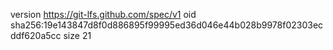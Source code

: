 version https://git-lfs.github.com/spec/v1
oid sha256:19e143847d8f0d886895f99995ed36d046e44b028b9978f02303ecddf620a5cc
size 21
